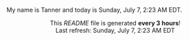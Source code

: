 My name is Tanner and today is Sunday, July 7, 2:23 AM EDT.

<p align="center">This <i>README</i> file is generated <b>every 3 hours</b>!</br>Last refresh: Sunday, July 7, 2:23 AM EDT<br /></p>
